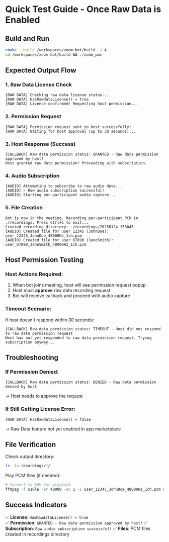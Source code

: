 # Quick Test Guide - Once Raw Data is Enabled

## Build and Run
```bash
cmake --build /workspaces/zoom-bot/build -j 4
cd /workspaces/zoom-bot/build && ./zoom_poc
```

## Expected Output Flow

### 1. Raw Data License Check
```
[RAW DATA] Checking raw data license status...
[RAW DATA] HasRawdataLicense() = true
[RAW DATA] License confirmed! Requesting host permission...
```

### 2. Permission Request
```
[RAW DATA] Permission request sent to host successfully!  
[RAW DATA] Waiting for host approval (up to 30 seconds)...
```

### 3. Host Response (Success)
```
[CALLBACK] Raw data permission status: GRANTED - Raw data permission approved by host!
Host granted raw data permission! Proceeding with subscription.
```

### 4. Audio Subscription  
```
[AUDIO] Attempting to subscribe to raw audio data...
[AUDIO] ✓ Raw audio subscription successful!
[AUDIO] Starting per-participant audio capture...
```

### 5. File Creation
```
Bot is now in the meeting. Recording per-participant PCM in ./recordings. Press Ctrl+C to exit...
Created recording directory: ./recordings/20250124_153045
[AUDIO] Created file for user 12345 (JohnDoe): user_12345_JohnDoe_48000Hz_1ch.pcm
[AUDIO] Created file for user 67890 (JaneSmith): user_67890_JaneSmith_48000Hz_1ch.pcm  
```

## Host Permission Testing

### Host Actions Required:
1. When bot joins meeting, host will see permission request popup
2. Host must **approve** raw data recording request
3. Bot will receive callback and proceed with audio capture

### Timeout Scenario:
If host doesn't respond within 30 seconds:
```
[CALLBACK] Raw data permission status: TIMEOUT - Host did not respond to raw data permission request
Host has not yet responded to raw data permission request. Trying subscription anyway...
```

## Troubleshooting

### If Permission Denied:
```
[CALLBACK] Raw data permission status: DENIED - Raw data permission denied by host
```
→ Host needs to approve the request

### If Still Getting License Error:
```
[RAW DATA] HasRawdataLicense() = false
```
→ Raw Data feature not yet enabled in app marketplace

## File Verification

Check output directory:
```bash
ls -la recordings/*/
```

Play PCM files (if needed):
```bash
# Convert to WAV for playback
ffmpeg -f s16le -ar 48000 -ac 1 -i user_12345_JohnDoe_48000Hz_1ch.pcm output.wav
```

## Success Indicators

✅ **License**: `HasRawdataLicense() = true`  
✅ **Permission**: `GRANTED - Raw data permission approved by host!`
✅ **Subscription**: `Raw audio subscription successful!`
✅ **Files**: PCM files created in recordings directory
